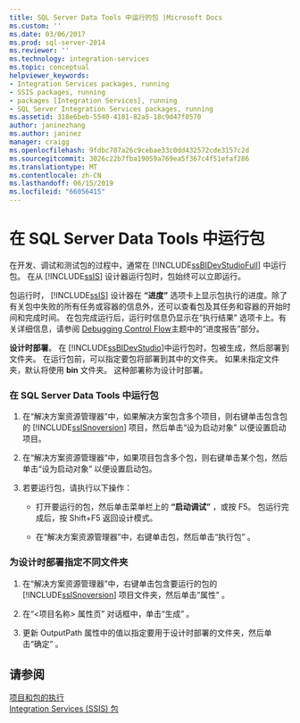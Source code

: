 ```yaml
---
title: SQL Server Data Tools 中运行的包 |Microsoft Docs
ms.custom: ''
ms.date: 03/06/2017
ms.prod: sql-server-2014
ms.reviewer: ''
ms.technology: integration-services
ms.topic: conceptual
helpviewer_keywords:
- Integration Services packages, running
- SSIS packages, running
- packages [Integration Services], running
- SQL Server Integration Services packages, running
ms.assetid: 318e6beb-5540-4101-82a5-18c9d47f0570
author: janinezhang
ms.author: janinez
manager: craigg
ms.openlocfilehash: 9fdbc707a26c9cebae33c0dd432572cde3157c2d
ms.sourcegitcommit: 3026c22b7fba19059a769ea5f367c4f51efaf286
ms.translationtype: MT
ms.contentlocale: zh-CN
ms.lasthandoff: 06/15/2019
ms.locfileid: "66056415"
---
```

# <a name="run-a-package-in-sql-server-data-tools"></a>在 SQL Server Data Tools 中运行包
  在开发、调试和测试包的过程中，通常在 [!INCLUDE[ssBIDevStudioFull](../includes/ssbidevstudiofull-md.md)] 中运行包。 在从 [!INCLUDE[ssIS](../includes/ssis-md.md)] 设计器运行包时，包始终可以立即运行。  
  
 包运行时， [!INCLUDE[ssIS](../includes/ssis-md.md)] 设计器在 **“进度”** 选项卡上显示包执行的进度。除了有关包中失败的所有任务或容器的信息外，还可以查看包及其任务和容器的开始时间和完成时间。 在包完成运行后，运行时信息仍显示在“执行结果”  选项卡上。有关详细信息，请参阅 [Debugging Control Flow](control-flow/control-flow.md)主题中的“进度报告”部分。  
  
 **设计时部署**。 在 [!INCLUDE[ssBIDevStudio](../includes/ssbidevstudio-md.md)]中运行包时，包被生成，然后部署到文件夹。 在运行包前，可以指定要包将部署到其中的文件夹。 如果未指定文件夹，默认将使用 **bin** 文件夹。 这种部署称为设计时部署。  
  
### <a name="to-run-a-package-in-sql-server-data-tools"></a>在 SQL Server Data Tools 中运行包  
  
1.  在“解决方案资源管理器”中，如果解决方案包含多个项目，则右键单击包含包的 [!INCLUDE[ssISnoversion](../includes/ssisnoversion-md.md)] 项目，然后单击“设为启动对象”  以便设置启动项目。  
  
2.  在“解决方案资源管理器”中，如果项目包含多个包，则右键单击某个包，然后单击“设为启动对象”  以便设置启动包。  
  
3.  若要运行包，请执行以下操作：  
  
    -   打开要运行的包，然后单击菜单栏上的 **“启动调试”** ，或按 F5。 包运行完成后，按 Shift+F5 返回设计模式。  
  
    -   在“解决方案资源管理器”中，右键单击包，然后单击“执行包”  。  
  
### <a name="to-specify-a-different-folder-for-design-time-deployment"></a>为设计时部署指定不同文件夹  
  
1.  在“解决方案资源管理器”中，右键单击包含要运行的包的 [!INCLUDE[ssISnoversion](../includes/ssisnoversion-md.md)] 项目文件夹，然后单击“属性”  。  
  
2.  在“\<项目名称> 属性页”  对话框中，单击“生成”  。  
  
3.  更新 OutputPath 属性中的值以指定要用于设计时部署的文件夹，然后单击“确定”  。  
  
## <a name="see-also"></a>请参阅  
 [项目和包的执行](packages/run-integration-services-ssis-packages.md)   
 [Integration Services (SSIS) 包](../../2014/integration-services/integration-services-ssis-packages.md)  
  
  
